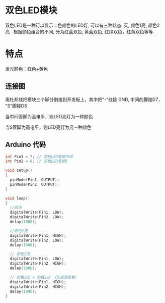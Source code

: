 # 双色LED模块

双色LED是一种可以显示二色颜色的LED灯,  可以有三种状态:  灭,  颜色1亮, 颜色2亮 .  根据颜色组合的不同,  分为红蓝双色,  黄蓝双色, 红绿双色，红黄双色等等.

# 特点

发光颜色：红色+黄色

## 连接图

用杜邦线把模块三个脚分别接到开发板上，其中把"-"线接 GND,   中间的脚接D7， "S"脚接D8

当中间管脚为高电平，则LED亮灯为一种颜色

当S管脚为高电平，则LED亮灯为另一种颜色

## Arduino 代码

```cpp
int Pin1 = 7; // 双色LED管脚中间  
int Pin2 = 8; // 双色LED管脚S

void setup() 
{   
  pinMode(Pin1, OUTPUT); 
  pinMode(Pin2, OUTPUT);
}  

void loop()
{   
  //熄灭  
  digitalWrite(Pin1, LOW);
  digitalWrite(Pin2, LOW);
  delay(1000);

  //颜色1亮  
  digitalWrite(Pin1, HIGH);
  digitalWrite(Pin2, LOW);
  delay(1000);

  // 颜色2亮  
  digitalWrite(Pin1, LOW);
  digitalWrite(Pin2, HIGH);
  delay(1000);

  // 颜色1亮 + 颜色2亮 （形成混合色）  
  digitalWrite(Pin1, HIGH);
  digitalWrite(Pin2, HIGH);
  delay(1000);
}
```



